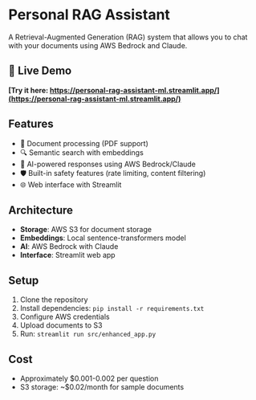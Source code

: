 # Personal RAG Assistant

A Retrieval-Augmented Generation (RAG) system that allows you to chat with your documents using AWS Bedrock and Claude.

## 🚀 Live Demo
**[Try it here: https://personal-rag-assistant-ml.streamlit.app/](https://personal-rag-assistant-ml.streamlit.app/)**

## Features
- 📄 Document processing (PDF support)
- 🔍 Semantic search with embeddings
- 🤖 AI-powered responses using AWS Bedrock/Claude
- 🛡️ Built-in safety features (rate limiting, content filtering)
- 🌐 Web interface with Streamlit

## Architecture
- **Storage**: AWS S3 for document storage
- **Embeddings**: Local sentence-transformers model
- **AI**: AWS Bedrock with Claude
- **Interface**: Streamlit web app

## Setup
1. Clone the repository
2. Install dependencies: `pip install -r requirements.txt`
3. Configure AWS credentials
4. Upload documents to S3
5. Run: `streamlit run src/enhanced_app.py`

## Cost
- Approximately $0.001-0.002 per question
- S3 storage: ~$0.02/month for sample documents